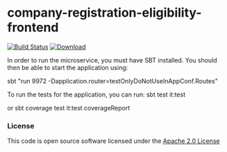 # company-registration-eligibility-frontend

[![Build Status](https://travis-ci.org/hmrc/company-registration-eligibility-frontend.svg)](https://travis-ci.org/hmrc/company-registration-eligibility-frontend) [ ![Download](https://api.bintray.com/packages/hmrc/releases/company-registration-eligibility-frontend/images/download.svg) ](https://bintray.com/hmrc/releases/company-registration-eligibility-frontend/_latestVersion)

In order to run the microservice, you must have SBT installed. You should then be able to start the application using:

sbt "run 9972 -Dapplication.router=testOnlyDoNotUseInAppConf.Routes"

To run the tests for the application, you can run: sbt test it:test

or sbt coverage test it:test coverageReport

### License

This code is open source software licensed under the [Apache 2.0 License]("http://www.apache.org/licenses/LICENSE-2.0.html")
